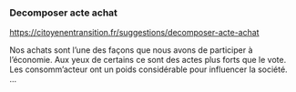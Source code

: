 ### Decomposer acte achat

https://citoyenentransition.fr/suggestions/decomposer-acte-achat

Nos achats sont l’une des façons que nous avons de participer à l’économie.
Aux yeux de certains ce sont des actes plus forts que le vote.
Les consomm’acteur ont un poids considérable pour influencer la société.
...
